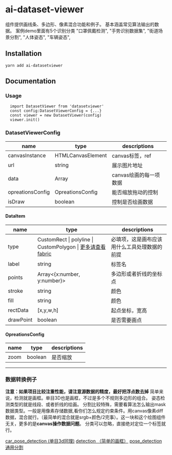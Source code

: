 # ai-dataset-viewer

组件提供画线条、多边形、像素混合功能和例子。
基本涵盖常见算法输出的数据。
案例demo里面有5个识别分类
  "口罩佩戴检测",
  "手势识别数据集",
  "街道场景分割",
  "人体姿态",
  "车辆姿态",
## Installation

`yarn add ai-datasetviewer`

## Documentation

### Usage
```
  import DatasetViewer from 'datasetviewer'
  const config:DatasetViewerConfig = {...}
  const viewer = new DatasetViewer(config)
  viewer.init()
```
### DatasetViewerConfig
| name | type | descriptions |
| --- | --- | --- |
| canvasInstance | HTMLCanvasElement | canvas标签，ref |
| url | string | 展示图片地址 |
| data | Array<DataItem> | canvas绘画的每一项数据 |
| opreationsConfig | OpreationsConfig | 能否缩放拖动的控制 |
| isDraw | boolean | 控制是否绘画数据 |

#### DataItem

| name | type | descriptions |
| --- | --- | --- |
| type | CustomRect \| polyline \| CustomPolygon \| [更多请查看fabric](http://fabricjs.com/docs/) | 必填项，这是画布应该用什么工具处理数据的前提 |
| label | string | 标签名 |
| points |  Array<{x:number, y:number}> | 多边形或者折线的坐标点 |
| stroke | string | 颜色 |
| fill | string | 颜色 |
| rectData | [x,y,w,h] | 起点坐标，宽高 |
| drawPoint | boolean | 是否需要画点 |

#### OpreationsConfig

| name | type | descriptions |
| --- | --- | --- |
| zoom | boolean | 是否缩放 |

---

### 数据转换例子
**注意：如果项目比较注重性能，请注意源数据的精度，最好把浮点数去掉**
简单来说，检测就是画框。单目3D也是画框，不过是多个不规则多边形的组合。
姿态检测类型的就是线段、或者折线的绘画。
分割比较特殊，需要看算法怎么输出mask数据类型。一般是用像素存储数据,看你们怎么规定约束条件。用canvas像素diff数据，混合就行。（最简单的混合就是srgb+颜色/2完事）。这一块和这个绘图组件无关，更多的是**canvas操作数据问题**。
分类可以忽略，直接绝对定位一个标签就行。

[car_pose_detection (单目3d同理)](https://github.com/IAMSBLOL/dataset-viewer/blob/master/src/view/DatasetViewerExample/transfromUtils/car_pose_detection.ts)
[detection （简单的画框）](https://github.com/IAMSBLOL/dataset-viewer/blob/master/src/view/DatasetViewerExample/transfromUtils/detection.ts)
[pose_detection](https://github.com/IAMSBLOL/dataset-viewer/blob/master/src/view/DatasetViewerExample/transfromUtils/pose_detection.ts)
[通用分割](https://github.com/IAMSBLOL/dataset-viewer/blob/master/src/view/DatasetViewerExample/transfromUtils/segment.ts)